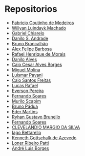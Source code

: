 # Repositorios

* [Fabricio Coutinho de Medeiros]()
* [Willyan Luindayk Machado]()
* [Gabriel Chiarelo]()
* [Danilo S. Andrade]()
* [Bruno Brancalhão]()
* [Alex Felipe Barbosa]()
* [Rafael Henrique de Morais]()
* [Danilo Alves]()
* [Caio Cesar Alves Borges](https://github.com/caioborges89/unifacef-react-cotacao)
* [Miguel Molina]()
* [Luismar Pavani]()
* [Caio Santos Freitas]()
* [Lucas Rafael]()
* [Everson Pereira]()
* [Fernando Soares]()
* [Murilo Scapim](https://github.com/murilo-scapim/unifacef-react-typescript)
* [Bruno Pádua]()
* [Éder Martins]()
* [Ryhan Gustavo Brunello]()
* [Fernando Soares]()
* [CLEVELANDIO MARGIO DA SILVA]()
* [Iago Bettarello]()
* [Kenneth Gottschalk de Azevedo]()
* [Loner Ribeiro Patti](https://github.com/lonerpatti/unifacef-react-typescript.git)
* [André Luis Borges]()
